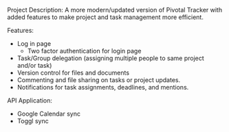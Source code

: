 Project Description: 
A more modern/updated version of Pivotal Tracker with added features to make project and task management more efficient.

Features: 
- Log in page
    - Two factor authentication for login page 
- Task/Group delegation (assigning multiple people to same project and/or task)
- Version control for files and documents 
- Commenting and file sharing on tasks or project updates.
- Notifications for task assignments, deadlines, and mentions.


API Application: 
- Google Calendar sync
- Toggl sync
